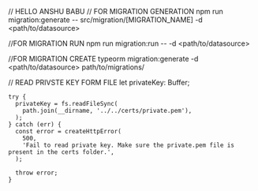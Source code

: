 // HELLO ANSHU BABU
// FOR MIGRATION GENERATION
npm run migration:generate -- src/migration/[MIGRATION_NAME] -d <path/to/datasource>

//FOR MIGRATION RUN
npm run migration:run -- -d <path/to/datasource>

//FOR MIGRATION CREATE
typeorm migration:generate -d <path/to/datasource> path/to/migrations/<migration-name>

// READ PRIVSTE KEY FORM FILE
let privateKey: Buffer;

    try {
      privateKey = fs.readFileSync(
        path.join(__dirname, '../../certs/private.pem'),
      );
    } catch (err) {
      const error = createHttpError(
        500,
        'Fail to read private key. Make sure the private.pem file is present in the certs folder.',
      );

      throw error;
    }
